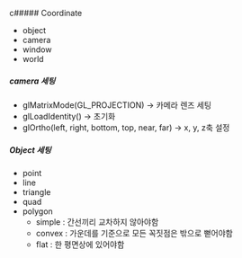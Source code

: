 c##### Coordinate
- object
- camera
- window
- world

##### camera 세팅
- glMatrixMode(GL_PROJECTION) -> 카메라 렌즈 세팅
- glLoadIdentity() -> 초기화
- glOrtho(left, right, bottom, top, near, far) -> x, y, z축 설정

##### Object 세팅
- point
- line 
- triangle
- quad
- polygon
	- simple : 간선끼리 교차하지 않아야함
	- convex : 가운데를 기준으로 모든 꼭짓점은 밖으로 뻗어야함
	- flat : 한 평면상에 있어야함

